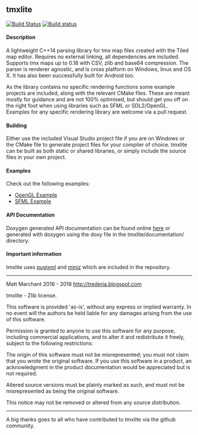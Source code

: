tmxlite
-------

[![Build Status](https://img.shields.io/travis/fallahn/tmxlite.svg?branch=master&label=*nix)](https://travis-ci.org/fallahn/tmxlite)
[![Build status](https://ci.appveyor.com/api/projects/status/qhhh1geu47uoi2lj/branch/master?svg=true)](https://ci.appveyor.com/project/fallahn/tmxlite/branch/master)

#### Description
A lightweight C++14 parsing library for tmx map files created with the Tiled map editor. Requires no external linking, all dependencies are included. Supports tmx maps up to 0.18 with CSV, zlib and base64 compression. The parser is renderer agnostic, and is cross platform on Windows, linux and OS X. It has also been successfully built for Android too.

As the library contains no specific rendering functions some example projects are included, along with the relevant CMake files. These are meant mostly for guidance and are not 100% optimised, but should get you off on the right foot when using libraries such as SFML or SDL2/OpenGL. Examples for any specific rendering library are welcome via a pull request.



#### Building
Either use the included Visual Studio project file if you are on Windows or the CMake file to generate project files for your compiler of choice. tmxlite can be built as both static or shared libraries, or simply include the source files in your own project.

#### Examples
Check out the following examples:
* [OpenGL Example](https://github.com/fallahn/tmxlite/tree/master/OpenGLExample)
* [SFML Example](https://github.com/fallahn/tmxlite/tree/master/SFMLExample)

#### API Documentation
Doxygen generated API documentation can be found online [here](https://codedocs.xyz/fallahn/tmxlite/) or generated with doxygen
using the doxy file in the tmxlite/documentation/ directory.

#### Important information 
tmxlite uses [pugixml](https://pugixml.org/) and [miniz](https://github.com/richgel999/miniz) which are included in the repository.

***

Matt Marchant 2016 - 2018
http://trederia.blogspot.com

tmxlite - Zlib license.

This software is provided 'as-is', without any express or
implied warranty. In no event will the authors be held
liable for any damages arising from the use of this software.

Permission is granted to anyone to use this software for any purpose,
including commercial applications, and to alter it and redistribute
it freely, subject to the following restrictions:

The origin of this software must not be misrepresented;
you must not claim that you wrote the original software.
If you use this software in a product, an acknowledgment
in the product documentation would be appreciated but
is not required.

Altered source versions must be plainly marked as such,
and must not be misrepresented as being the original software.

This notice may not be removed or altered from any
source distribution.
***

A big thanks goes to all who have contributed to tmxlite via the github community.

